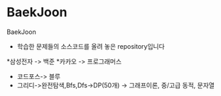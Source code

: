 # BaekJoon
BaekJoon

* 학습한 문제들의 소스코드를 올려 놓은 repository입니다




*삼성전자 -> 백준
*카카오 -> 프로그래머스
* 코드포스-> 블루 
* 그리디->완전탐색,Bfs,Dfs->DP(50개) -> 그래프이론, 중/고급 동적, 문자열


